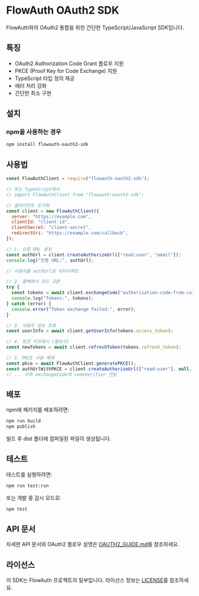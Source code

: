 # FlowAuth OAuth2 SDK

FlowAuth와의 OAuth2 통합을 위한 간단한 TypeScript/JavaScript SDK입니다.

## 특징

- OAuth2 Authorization Code Grant 플로우 지원
- PKCE (Proof Key for Code Exchange) 지원
- TypeScript 타입 정의 제공
- 에러 처리 강화
- 간단한 최소 구현

## 설치

### npm을 사용하는 경우

```bash
npm install flowauth-oauth2-sdk
```

## 사용법

```javascript
const FlowAuthClient = require("flowauth-oauth2-sdk");

// 또는 TypeScript에서
// import FlowAuthClient from "flowauth-oauth2-sdk";

// 클라이언트 초기화
const client = new FlowAuthClient({
  server: "https://example.com",
  clientId: "client-id",
  clientSecret: "client-secret",
  redirectUri: "https://example.com/callback",
});

// 1. 인증 URL 생성
const authUrl = client.createAuthorizeUrl(["read:user", "email"]);
console.log("인증 URL:", authUrl);

// 사용자를 authUrl로 리다이렉트

// 2. 콜백에서 코드 교환
try {
  const tokens = await client.exchangeCode("authorization-code-from-callback");
  console.log("Tokens:", tokens);
} catch (error) {
  console.error("Token exchange failed:", error);
}

// 3. 사용자 정보 조회
const userInfo = await client.getUserInfo(tokens.access_token);

// 4. 토큰 리프래시 (필요시)
const newTokens = await client.refreshToken(tokens.refresh_token);

// 5. PKCE 사용 예제
const pkce = await FlowAuthClient.generatePKCE();
const authUrlWithPKCE = client.createAuthorizeUrl(["read:user"], null, pkce.codeChallenge);
// ... 이후 exchangeCode에 codeVerifier 전달
```

## 배포

npm에 패키지를 배포하려면:

```bash
npm run build
npm publish
```

빌드 후 dist 폴더에 컴파일된 파일이 생성됩니다.

## 테스트

테스트를 실행하려면:

```bash
npm run test:run
```

또는 개발 중 감시 모드로:

```bash
npm test
```

## API 문서

자세한 API 문서와 OAuth2 플로우 설명은 [OAUTH2_GUIDE.md](../OAUTH2_GUIDE.md)를 참조하세요.

## 라이선스

이 SDK는 FlowAuth 프로젝트의 일부입니다. 라이선스 정보는 [LICENSE](../LICENSE)를 참조하세요.
